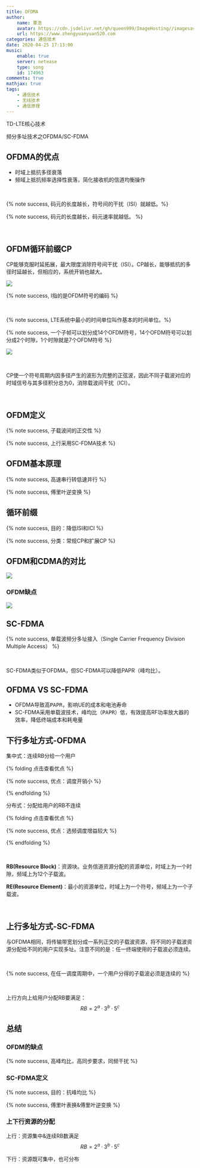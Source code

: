 ```yaml
---
title: OFDMA
author:
	name: 覃浩
	avatar: https://cdn.jsdelivr.net/gh/queen999/ImageHosting//imagesavatar.jpg
	url: https://www.zhengyuanyuan520.com
categories: 通信技术
date: 2020-04-25 17:13:00
music:
	enable: true
	server: netease
	type: song
	id: 174963
comments: true
mathjax: true
tags:  
	- 通信技术
	- 无线技术
	- 通信原理
---
```


TD-LTE核心技术

频分多址技术之OFDMA/SC-FDMA

<!-- more -->

## OFDMA的优点

- 时域上抵抗多径衰落
- 频域上抵抗频率选择性衰落，简化接收机的信道均衡操作

<br>

{% note success, 码元的长度越长，符号间的干扰（ISI）就越低。%}

{% note success, 码元的长度越长，码元速率就越低。 %}

<br>

## OFDM循环前缀CP

CP能够克服时延拓展，最大限度消除符号间干扰（ISI）。CP越长，能够抵抗的多径时延越长，但相应的，系统开销也越大。

![](https://cdn.jsdelivr.net/gh/queen999/ImageHosting/images/20200425155542.png)

{% note success, I指的是OFDM符号的编码 %}

<br>

{% note success, LTE系统中最小的时间单位叫作基本的时间单位。%}

{% note success, 一个子帧可以划分成14个OFDM符号，14个OFDM符号可以划分成2个时隙，1个时隙就是7个OFDM符号 %}

![](https://cdn.jsdelivr.net/gh/queen999/ImageHosting/images/20200425161403.png)

<br>

CP使一个符号周期内因多径产生的波形为完整的正弦波，因此不同子载波对应的时域信号与其多径积分总为0，消除载波间干扰（ICI）。

<br>

## OFDM定义

{% note success, 子载波间的正交性 %}

{% note success, 上行采用SC-FDMA技术 %}

## OFDM基本原理

{% note success, 高速串行转低速并行 %}

{% note success, 傅里叶逆变换 %}

## 循环前缀

{% note success, 目的：降低ISI和ICI %}

{% note success, 分类：常规CP和扩展CP %}



## OFDM和CDMA的对比

![](https://cdn.jsdelivr.net/gh/queen999/ImageHosting/images/20200425162921.png)

### OFDM缺点

![](https://cdn.jsdelivr.net/gh/queen999/ImageHosting/images/20200425163141.png)



## SC-FDMA

{% note success, 单载波频分多址接入（Single  Carrier  Frequency  Division  Multiple  Access） %}

<br>

SC-FDMA类似于OFDMA，但SC-FDMA可以降低PAPR（峰均比）。



## OFDMA  VS  SC-FDMA

- OFDMA导致<kbd>高PAPR</kbd>，影响UE的成本和电池寿命
- SC-FDMA采用<kbd>单载波技术</kbd>，<kbd>峰均比（PAPR）低</kbd>，有效提高RF功率放大器的效率，降低终端成本和耗电量



## 下行多址方式-OFDMA

集中式：连续RB分给一个用户

{% folding 点击查看优点 %}

{% note success, 优点：调度开销小 %}

{% endfolding %}

分布式：分配给用户的RB不连续

{% folding 点击查看优点 %}

{% note success,  优点：选频调度增益较大 %}

{% endfolding %}

<br>

**RB(Resource Block)**：资源块。业务信道资源分配的资源单位，时域上为一个时隙，频域上为12个子载波。

**RE(Resource Element)**：最小的资源单位，时域上为一个符号，频域上为一个子载波。

<br>

## 上行多址方式-SC-FDMA

与OFDMA相同，将传输带宽划分成一系列正交的子载波资源，将不同的子载波资源分配给不同的用户实现多址。注意不同的是：任一终端使用的子载波必须连续。

<br>

{% note success,  在任一调度周期中，一个用户分得的子载波必须是连续的 %}

<br>

上行方向上给用户分配RB要满足：
$$
RB = 2^a·3^b·5^c
$$

##  总结

### OFDM的缺点

{% note success, 高峰均比，高同步要求，同频干扰 %}

### SC-FDMA定义

{% note success, 目的：抗峰均比 %}

{% note success, 傅里叶表换&傅里叶逆变换 %}

### 上下行资源的分配

上行：资源集中&连续RB数满足$$ RB = 2^a·3^b·5^c $$

下行：资源既可集中，也可分布
